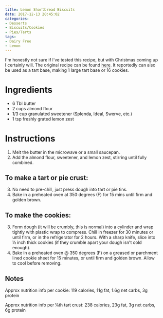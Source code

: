 ```yaml
---
title: Lemon Shortbread Biscuits
date: 2017-12-13 20:45:02
categories:
- Desserts
- Biscuits/Cookies
- Pies/Tarts
tags:
- Dairy Free
- Lemon
---
```


I'm honestly not sure if I've tested this recipe, but with Christmas coming up I certainly will. The original recipe can be found [here](https://www.ibreatheimhungry.com/lemon-almond-shortbread-cookies-low-carb-gluten-free/). It reportedly can also be used as a tart base, making 1 large tart base or 16 cookies. 

<!--more-->


# Ingredients
- 6 Tbl butter
- 2 cups almond flour
- 1/3 cup granulated sweetener (Splenda, Ideal, Swerve, etc.)
- 1 tsp freshly grated lemon zest

# Instructions
1. Melt the butter in the microwave or a small saucepan. 
2. Add the almond flour, sweetener, and lemon zest, stirring until fully combined.

## To make a tart or pie crust:
3. No need to pre-chill, just press dough into tart or pie tins. 
4. Bake in a preheated oven at 350 degrees (F) for 15 mins until firm and golden brown.

## To make the cookies:
3. Form dough (it will be crumbly, this is normal) into a cylinder and wrap tightly with plastic wrap to compress. Chill in freezer for 30 minutes or until firm, or in the refrigerator for 2 hours. With a sharp knife, slice into ½ inch thick cookies (if they crumble apart your dough isn't cold enough). 
4. Bake in a preheated oven @ 350 degrees (F) on a greased or parchment lined cookie sheet for 15 minutes, or until firm and golden brown. Allow to cool before removing.


## Notes
Approx nutrition info per cookie: 119 calories, 11g fat, 1.6g net carbs, 3g protein

Approx nutrition info per ⅛th tart crust: 238 calories, 23g fat, 3g net carbs, 6g protein
